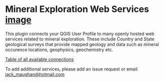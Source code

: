 # Mineral Exploration Web Services [image]('https://github.com/jack-tuna/Mineral_Exploration_Web_Services/blob/main/icon.png')
This plugin connects your QGIS User Profile to many openly hosted web services related to mineral exploration. These include Country and State geological surveys that provide mapped geology and data such as mineral occurence locations, geophysics, geochemistry etc.

[Table of all available connections](https://github.com/jack-tuna/Mineral_Exploration_Web_Services/blob/main/readme_table.md)

To add additional services, please add an issue request or email jack_maughan@hotmail.com